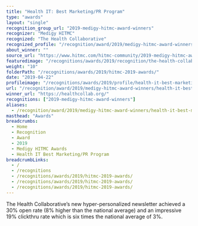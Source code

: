 ```yaml
---
title: "Health IT: Best Marketing/PR Program"
type: "awards"
layout: "single"
recognition_group_url: "2019-medigy-hitmc-award-winners"
recognizer: "Medigy HITMC"
recognized: "The Health Collaborative"
recognized_profile: "/recognition/award/2019/medigy-hitmc-award-winners/health-it-best-marketing-pr-program/"
about_winner: ""
source_url: "https://www.hitmc.com/hitmc-community/2019-medigy-hitmc-award-winners/"
featuredimage: "/recognitions/awards/2019/recognition/the-health-collaborative-medigy-hitmc-2019-best-marketing-pr-program-of-the-year.jpg"
weight: "10"
folderPath: "/recognitions/awards/2019/hitmc-2019-awards/"
date: "2019-04-22"
profileimage: "/recognitions/awards/2019/profile/health-it-best-marketing-pr-program.jpg"
url: "/recognition/award/2019/medigy-hitmc-award-winners/health-it-best-marketing-pr-program/"
winner_url: "https://healthcollab.org/"
recognitions: ["2019-medigy-hitmc-award-winners"]
aliases:
  - /recognition/award/2019/medigy-hitmc-award-winners/health-it-best-marketing-pr-program/
masthead: "Awards"
breadcrumbs:
  - Home
  - Recognition
  - Award
  - 2019
  - Medigy HITMC Awards
  - Health IT Best Marketing/PR Program
breadcrumbLinks:
  - /
  - /recognitions
  - /recognitions/awards/2019/hitmc-2019-awards/
  - /recognitions/awards/2019/hitmc-2019-awards/
  - /recognitions/awards/2019/hitmc-2019-awards/
---
```


The Health Collaborative’s new hyper-personalized newsletter achieved a 30% open rate (8% higher than the national average) and an impressive 19% clickthru rate which is six times the national average of 3%.
